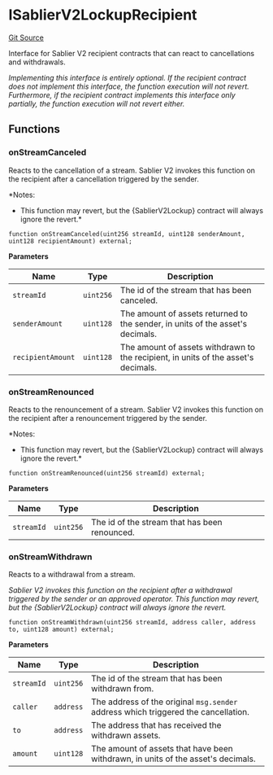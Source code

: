 # ISablierV2LockupRecipient

[Git Source](https://github.com/sablierhq/v2-core/blob/87a0a16c835ea8e88ddf6a8387898c91c62ab9d1/docs/contracts/v2/reference/core/interfaces)

Interface for Sablier V2 recipient contracts that can react to cancellations and withdrawals.

_Implementing this interface is entirely optional. If the recipient contract does not implement this interface, the
function execution will not revert. Furthermore, if the recipient contract implements this interface only partially, the
function execution will not revert either._

## Functions

### onStreamCanceled

Reacts to the cancellation of a stream. Sablier V2 invokes this function on the recipient after a cancellation triggered
by the sender.

\*Notes:

- This function may revert, but the {SablierV2Lockup} contract will always ignore the revert.\*

```solidity
function onStreamCanceled(uint256 streamId, uint128 senderAmount, uint128 recipientAmount) external;
```

**Parameters**

| Name              | Type      | Description                                                                        |
| ----------------- | --------- | ---------------------------------------------------------------------------------- |
| `streamId`        | `uint256` | The id of the stream that has been canceled.                                       |
| `senderAmount`    | `uint128` | The amount of assets returned to the sender, in units of the asset's decimals.     |
| `recipientAmount` | `uint128` | The amount of assets withdrawn to the recipient, in units of the asset's decimals. |

### onStreamRenounced

Reacts to the renouncement of a stream. Sablier V2 invokes this function on the recipient after a renouncement triggered
by the sender.

\*Notes:

- This function may revert, but the {SablierV2Lockup} contract will always ignore the revert.\*

```solidity
function onStreamRenounced(uint256 streamId) external;
```

**Parameters**

| Name       | Type      | Description                                   |
| ---------- | --------- | --------------------------------------------- |
| `streamId` | `uint256` | The id of the stream that has been renounced. |

### onStreamWithdrawn

Reacts to a withdrawal from a stream.

_Sablier V2 invokes this function on the recipient after a withdrawal triggered by the sender or an approved operator.
This function may revert, but the {SablierV2Lockup} contract will always ignore the revert._

```solidity
function onStreamWithdrawn(uint256 streamId, address caller, address to, uint128 amount) external;
```

**Parameters**

| Name       | Type      | Description                                                                        |
| ---------- | --------- | ---------------------------------------------------------------------------------- |
| `streamId` | `uint256` | The id of the stream that has been withdrawn from.                                 |
| `caller`   | `address` | The address of the original `msg.sender` address which triggered the cancellation. |
| `to`       | `address` | The address that has received the withdrawn assets.                                |
| `amount`   | `uint128` | The amount of assets that have been withdrawn, in units of the asset's decimals.   |
